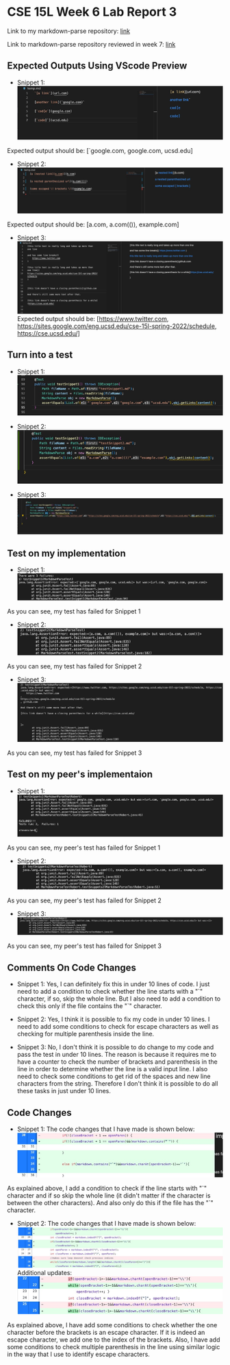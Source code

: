 # CSE 15L Week 6 Lab Report 3

Link to my markdown-parse repository: [link](https://github.com/stevex626/markdown-parser)

Link to markdown-parse repository reviewed in week 7: [link](https://github.com/mv5903/markdown-parser)


## Expected Outputs Using VScode Preview
* Snippet 1: ![image](lab1.jpg)

Expected output should be: [`google.com, google.com, ucsd.edu]

* Snippet 2: ![image](lab2.jpg)

Expected output should be: [a.com, a.com(()), example.com]

* Snippet 3: ![image](lab3.jpg)
Expected output should be: [https://www.twitter.com, https://sites.google.com/eng.ucsd.edu/cse-15l-spring-2022/schedule, https://cse.ucsd.edu/]

## Turn into a test 
* Snippet 1: ![image](lab4.jpg)

* Snippet 2: ![image](lab5.jpg)

* Snippet 3: ![image](lab6.jpg)

## Test on my implementation
* Snippet 1: ![image](lab7.jpg)

As you can see, my test has failed for Snippet 1

* Snippet 2: ![image](lab8.jpg)

As you can see, my test has failed for Snippet 2

* Snippet 3: ![image](lab9.jpg)

As you can see, my test has failed for Snippet 3

## Test on my peer's implementaion
* Snippet 1: ![image](lab10.jpg)

As you can see, my peer's test has failed for Snippet 1

* Snippet 2: ![image](lab11.jpg)

As you can see, my peer's test has failed for Snippet 2

* Snippet 3: ![image](lab12.jpg)

As you can see, my peer's test has failed for Snippet 3

## Comments On Code Changes
* Snippet 1: Yes, I can definitely fix this in under 10 lines of code. I just need to add a condition to check whether the line starts with a "\`" character, if so, skip the whole line. But I also need to add a condition to check this only if the file contains the "`" character.

* Snippet 2: Yes, I think it is possible to fix my code in under 10 lines. I need to add some conditions to check for escape characters as well as checking for multiple parenthesis inside the line. 

* Snippet 3: No, I don't think it is possible to do change to my code and pass the test in under 10 lines. The reason is because it requires me to have a counter to check the number of brackets and parenthesis in the line in order to determine whether the line is a valid input line. I also need to check some conditions to get rid of the spaces and new line characters from the string. Therefore I don't think it is possible to do all these tasks in just under 10 lines.


## Code Changes
* Snippet 1: The code changes that I have made is shown below:
![image](lab13.jpg)

As explained above, I add a condition to check if the line starts with "\`" character and if so skip the whole line (it didn't matter if the character is between the other characters).
And also only do this if the file has the "\`" character.

* Snippet 2: The code changes that I have made is shown below:
![image](lab14.jpg)
Additional updates:
![image](lab15.jpg)

As explained above, I have add some conditions to check whether the one character before the brackets is an escape character. If it is indeed an escape character, we add one to the index of the brackets. Also, I have add some conditions to check multiple parenthesis in the line using similar logic in the way that I use to identify escape characters. 






